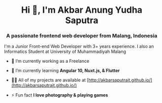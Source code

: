 <h1 align="center">Hi 👋, I'm Akbar Anung Yudha Saputra</h1>
<h3 align="center">A passionate frontend web developer from Malang, Indonesia</h3>
<p>I'm a Junior Front-end Web Developer with 3+ years experience. I also an Informatics Student at University of Muhammadiyah Malang</p>

- 🔭 I’m currently working as a Freelance

- 🌱 I’m currently learning **Angular 10, Nuxt.js, & Flutter**

- 👨‍💻 All of my projects are available at [http://akbarsaputrait.github.io/](http://akbarsaputrait.github.io/)

- ⚡ Fun fact **I love photography & playing games**
